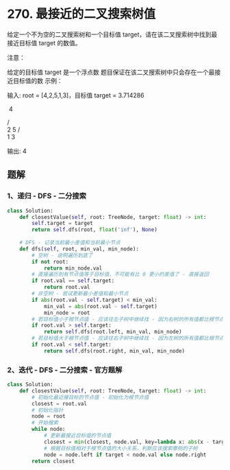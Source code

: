 # 270. 最接近的二叉搜索树值

给定一个不为空的二叉搜索树和一个目标值 target，请在该二叉搜索树中找到最接近目标值 target 的数值。

注意：

给定的目标值 target 是一个浮点数
题目保证在该二叉搜索树中只会存在一个最接近目标值的数
示例：

输入: root = [4,2,5,1,3]，目标值 target = 3.714286

​	4

   / \
  2   5
 / \
1   3

输出: 4


## 题解

### 1、递归 - DFS - 二分搜索 

```python
class Solution:
    def closestValue(self, root: TreeNode, target: float) -> int:
        self.target = target
        return self.dfs(root, float('inf'), None)
    
    # DFS - 记录当前最小差值和当前最小节点
    def dfs(self, root, min_val, min_node):
        # 空树 - 说明遍历到底了
        if not root:
            return min_node.val
        # 直接遍历到有节点值等于目标值，不可能有比 0 更小的差值了 - 直接返回
        if root.val == self.target:
            return root.val
        # 非空树 - 尝试更新最小差值和最小节点
        if abs(root.val - self.target) < min_val:
            min_val = abs(root.val - self.target)
            min_node = root
        # 若目标值小于根节点值 - 应该往左子树中继续找 - 因为右树的所有值都比根节点还大，没必要搜索
        if root.val > self.target:
            return self.dfs(root.left, min_val, min_node)
        # 若目标值大于根节点值 - 应该往右子树中继续找 - 因为左树的所有值都比根节点还小，没必要搜索
        if root.val < self.target:
            return self.dfs(root.right, min_val, min_node)
```

### 2、迭代 - DFS - 二分搜索 - 官方题解

```python
class Solution:
    def closestValue(self, root: TreeNode, target: float) -> int:
        # 初始化最近接目标的节点值 - 初始化为根节点值
        closest = root.val
        # 初始化指针
        node = root
        # 开始搜索
        while node:
            # 更新最接近目标值的节点值
            closest = min(closest, node.val, key=lambda x: abs(x - target))
            # 根据目标值相对于根节点值的大小关系，判断应该搜索哪侧的子树
            node = node.left if target < node.val else node.right
        return closest
```


